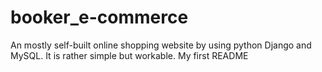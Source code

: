 # booker_e-commerce
An mostly self-built online shopping website by using python Django and MySQL. It is rather simple but workable. 
My first README
